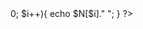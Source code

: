 <?php 
	$N = [19,22,3,28,26,17,18,4,28,0];

	$n = count($N);
	
	for($i=$n-1; $i >0; $i++){
		echo $N[$i]." ";
	}
?>
